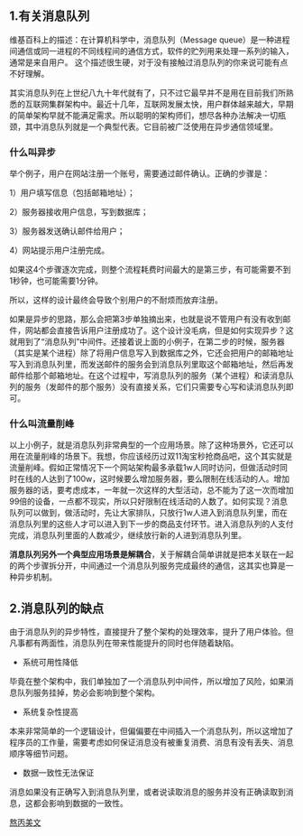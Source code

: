 ## 1.有关消息队列

维基百科上的描述：在计算机科学中，消息队列（Message queue）是一种进程间通信或同一进程的不同线程间的通信方式，软件的贮列用来处理一系列的输入，通常是来自用户。
这个描述很生硬，对于没有接触过消息队列的你来说可能有点不好理解。

其实消息队列在上世纪八九十年代就有了，只不过它最早并不是用在目前我们所熟悉的互联网集群架构中。最近十几年，互联网发展太快，用户群体越来越大，早期的简单架构早就不能满足需求。所以聪明的架构师们，想尽各种办法解决一切瓶颈，其中消息队列就是一个典型代表。它目前被广泛使用在异步通信领域里。

### 什么叫异步

举个例子，用户在网站注册一个账号，需要通过邮件确认。正确的步骤是：

1）用户填写信息（包括邮箱地址）；

2）服务器接收用户信息，写到数据库；

3）服务器发送确认邮件给用户；

4）网站提示用户注册完成。

如果这4个步骤逐次完成，则整个流程耗费时间最大的是第三步，有可能需要不到1秒钟，也可能需要1分钟。

所以，这样的设计最终会导致个别用户的不耐烦而放弃注册。

如果是异步的思路，那么会把第3步单独摘出来，也就是说不管用户有没有收到邮件，网站都会直接告诉用户注册成功了。这个设计没毛病，但是如何实现异步？这就用到了“消息队列”中间件。还接着说上面的小例子，在第二步的时候，服务器（其实是某个进程）除了将用户信息写入到数据库之外，它还会把用户的邮箱地址写入到消息队列里，而发送邮件的服务会到消息队列里取这个邮箱地址，然后再发邮件给那个邮箱地址。在这个过程中，写消息队列的服务（某个进程）和读消息队列的服务（发邮件的那个服务）没有直接关系，它们只需要专心写和读消息队列即可。

### 什么叫流量削峰

以上小例子，就是消息队列非常典型的一个应用场景。除了这种场景外，它还可以用在流量削峰的场景下。我想，你应该经历过双11淘宝秒抢商品吧，这个其实就是流量削峰。假如正常情况下一个网站架构最多承载1w人同时访问，但做活动时同时在线的人达到了100w，这时候要么增加服务器，要么限制在线活动的人。增加服务器的话，要考虑成本，一年就一次这样的大型活动，总不能为了这一次而增加99倍的设备，一点都不现实，所以只好限制在线活动的人数了。如何实现？消息队列可以做到，做活动时，先让大家排队，只放行1w人进入到消息队列里，而在消息队列里的这些人才可以进入到下一步的商品支付环节。进入消息队列的人支付完成，消息队列里面的人数减少，继续放行新的人进到消息队列里。

**消息队列另外一个典型应用场景是解耦合**，关于解耦合简单讲就是把本关联在一起的两个步骤拆分开，中间通过一个消息队列服务完成最终的通信，这其实也算是一种异步机制。

## 2.消息队列的缺点

由于消息队列的异步特性，直接提升了整个架构的处理效率，提升了用户体验。但凡事都有两面性，消息队列在带来性能提升的同时也伴随着缺陷。

- 系统可用性降低

毕竟在整个架构中，我们单独加了一个消息队列中间件，所以增加了风险，如果消息队列服务挂掉，势必会影响到整个架构。

- 系统复杂性提高

本来非常简单的一个逻辑设计，但偏偏要在中间插入一个消息队列，所以这增加了程序员的工作量，需要考虑如何保证消息没有被重复消费、消息有没有丢失、消息顺序等细节问题。

- 数据一致性无法保证

消息如果没有正确写入到消息队列里，或者说读取消息的服务并没有正确读取到消息，这都会影响到数据的一致性。


[熬丙美文](https://mp.weixin.qq.com/s?__biz=MzI4Njg5MDA5NA==&mid=2247486057&idx=2&sn=f1e9dfd12645a858b67a349f2829b57b&chksm=ebd74b68dca0c27e8b3961e73b1c85b9e353d37655b0ef52889a45fbe915e579e526543038bf&token=1879076182&lang=zh_CN#rd)